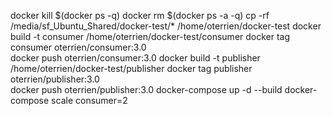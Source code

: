 docker kill $(docker ps -q)
docker rm $(docker ps -a -q)
cp -rf /media/sf_Ubuntu_Shared/docker-test/* /home/oterrien/docker-test
docker build -t consumer /home/oterrien/docker-test/consumer
docker tag consumer oterrien/consumer:3.0  
docker push oterrien/consumer:3.0
docker build -t publisher /home/oterrien/docker-test/publisher
docker tag publisher oterrien/publisher:3.0  
docker push oterrien/publisher:3.0
docker-compose up -d --build
docker-compose scale consumer=2
